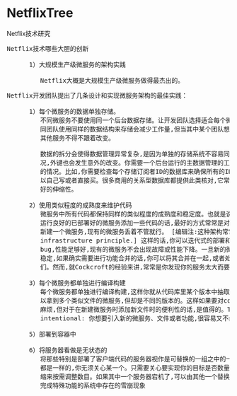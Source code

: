 # NetflixTree
Netflix技术研究


<pre>
Netflix技术哪些大胆的创新

      1）大规模生产级微服务的架构实践

         Netflix大概是大规模生产级微服务做得最杰出的。
</pre>

<pre>
Netflix开发团队提出了几条设计和实现微服务架构的最佳实践：

      1）每个微服务的数据单独存储。
         不同微服务不要使用同一个后台数据存储。让开发团队选择适合每个微服务的数据库。或许,不
         同团队使用同样的数据结构来存储会减少工作量,但当其中某个团队想要更改数据结构的时候,
         其他服务不得不跟着改变。

         数据的拆分会使得数据管理异常复杂,是因为单独的存储系统不容易同步,易于出现不一致的情
         况,外键也会发生意外的改变。你需要一个后台运行的主数据管理的工具来发现和修复不一致
         的情况。比如,你需要检查每个存储订阅者ID的数据库来确保所有的ID都是同一个。这个工具可
         以自己写或者直接买。很多商用的关系型数据库都提供此类核对,它常常过于耦合,不能支持很
         好的伸缩性。

      2）使用类似程度的成熟度来维护代码
         微服务中所有代码都保持同样的类似程度的成熟度和稳定度。也就是说,你想要重写或给一个
         运行良好的已部署好的微服务添加一些代码的话,最好的方式常常是对于新的或要改动的代码,
         新建一个微服务,现有的微服务丢着不管就行。 [编辑注:这种架构常常称之为immutable 
         infrastructure principle.] 这样的话,你可以迭代式的部署和测试新代码,直至没有
         bug,性能足够好,现有的微服务不会出现故障或性能下降。一旦新的微服务和原始的服务一样
         稳定,如果确实需要进行功能合并的话,你可以将其合并在一起,或者处于性能的考虑合并它
         们。然而,就Cockcroft的经验来讲,常常是你发现你的服务太大而要进行拆分。

      3）每个微服务都单独进行编译构建
         每个微服务都单独进行编译构建,这样你就从代码库里某个版本中抽取单独的组件。这样,你可
         以拿到多个类似文件的微服务,但却是不同的版本的。这样如果要对codebase进行清理会比较
         麻烦,但对于在新建微服务时添加新文件时的便利性的话,是值得的。The asymmetry is
         intentional: 你想要引入新的微服务、文件或者功能,很容易又不会存在风险。
        
      5）部署到容器中

      6）将服务器看做是无状态的
         将那些特别是部署了客户端代码的服务器视作是可替换的一组之中的一个。这些服务器的功能
         都是一样的,你无须关心某一个。只需要关心要实现你的目标是否数量足够,你可以使用自动伸
         缩来按需调整数目。如果其中一个服务器宕机了,可以由其他一个替换。避免了那些单个服务器
         完成特殊功能的系统中存在的雪崩现象 
</pre>